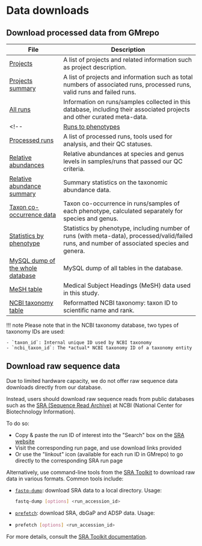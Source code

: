 
# Data downloads


## Download processed data from **GMrepo**

| **File** | **Description** |
| -------- | --------------- |
| [Projects](https://gmrepo2025.humangut.info:8443/Downloads/SQLDumps/projects.txt.gz) | A list of projects and related information such as project description. |
| [Projects summary](https://gmrepo2025.humangut.info:8443/Downloads/SQLDumps/stats_by_phenotype_and_project.txt.gz) | A list of projects and information such as total numbers of associated runs, processed runs, valid runs and failed runs. |
| [All runs](https://gmrepo2025.humangut.info:8443/Downloads/SQLDumps/sample_to_run_info.txt.gz) | Information on runs/samples collected in this database, including their associated projects and other curated meta-data. | 
<!-- | [Runs to phenotypes](https://gmrepo2025.humangut.info:8443/Downloads/SQLDumps/sample_to_disease_info.txt.gz) | All runs and their corresponding phenotypes (if any); one run/sample can be associated with multiple phenotypes. | -->
| [Processed runs](https://gmrepo2025.humangut.info:8443/Downloads/SQLDumps/samples_loaded.txt.gz) | A list of processed runs, tools used for analysis, and their QC statuses. |
| [Relative abundances](https://gmrepo2025.humangut.info:8443/Downloads/SQLDumps/species_abundance.txt.gz) | Relative abundances at species and genus levels in samples/runs that passed our QC criteria. |
| [Relative abundance summary](https://gmrepo2025.humangut.info:8443/Downloads/SQLDumps/species_abundance_summary.txt.gz) | Summary statistics on the taxonomic abundance data. |
| [Taxon co-occurrence data](https://gmrepo2025.humangut.info:8443/Downloads/SQLDumps/species_cooccurence.txt.gz) | Taxon co-occurrence in runs/samples of each phenotype, calculated separately for species and genus. |
| [Statistics by phenotype](https://gmrepo2025.humangut.info:8443/Downloads/SQLDumps/stats_by_phenotype.txt.gz) | Statistics by phenotype, including number of runs (with meta-data), processed/valid/failed runs, and number of associated species and genera. |
| [MySQL dump of the whole database](https://gmrepo2025.humangut.info:8443/Downloads/SQLDumps/gmrepo.sql.gz) | MySQL dump of all tables in the database. |
| [MeSH table](https://gmrepo2025.humangut.info:8443/Downloads/SQLDumps/mesh_data.txt.gz) | Medical Subject Headings (MeSH) data used in this study. |
| [NCBI taxonomy table](https://gmrepo2025.humangut.info:8443/Downloads/SQLDumps/superkingdom2descendents.txt.gz) | Reformatted NCBI taxonomy: taxon ID to scientific name and rank. |

!!! note
    Please note that in the NCBI taxonomy database, two types of taxonomy IDs are used:
    
    - `taxon_id`: Internal unique ID used by NCBI taxonomy
    - `ncbi_taxon_id`: The *actual* NCBI taxonomy ID of a taxonomy entity

## Download raw sequence data

Due to limited hardware capacity, we do not offer raw sequence data downloads directly from our database.

Instead, users should download raw sequence reads from public databases such as the [SRA (Sequence Read Archive)](https://www.ncbi.nlm.nih.gov/sra) at NCBI (National Center for Biotechnology Information).

To do so:

- Copy & paste the run ID of interest into the "Search" box on the [SRA website](https://www.ncbi.nlm.nih.gov/sra)
- Visit the corresponding run page, and use download links provided
- Or use the "linkout" icon (available for each run ID in GMrepo) to go directly to the corresponding SRA run page

Alternatively, use command-line tools from the [SRA Toolkit](https://trace.ncbi.nlm.nih.gov/Traces/sra/sra.cgi?view=software) to download raw data in various formats. Common tools include:

- [`fastq-dump`](https://trace.ncbi.nlm.nih.gov/Traces/sra/sra.cgi?view=toolkit_doc&f=fastq-dump): download SRA data to a local directory. Usage:
  
  ```bash
  fastq-dump [options] <run_accession_id>
* [`prefetch`](https://trace.ncbi.nlm.nih.gov/Traces/sra/sra.cgi?view=toolkit_doc&f=prefetch): download SRA, dbGaP and ADSP data. Usage:
* 
  ```bash
  prefetch [options] <run_accession_id>
For more details, consult the [SRA Toolkit documentation](https://trace.ncbi.nlm.nih.gov/Traces/sra/sra.cgi?view=toolkit_doc).

<!-- 
## Programmable access

**GMrepo** also provides programmable access to most database contents via `RESTful APIs`.

Below are example codes in languages commonly used in our lab. Users of other languages can adapt from these examples or [contact us](https://gmrepo2025.humangut.info:8443/home) for help:

-   [R](https://github.com/evolgeniusteam/GMrepoProgrammableAccess/blob/master/programmable-access/R.md)
-   [Perl](https://github.com/evolgeniusteam/GMrepoProgrammableAccess/blob/master/programmable-access/perl.md)
-   [Python (2 & 3)](https://github.com/evolgeniusteam/GMrepoProgrammableAccess/blob/master/programmable-access/python.md)
 
See our [GitHub page](https://github.com/evolgeniusteam/GMrepoProgrammableAccess) for more details.
 -->
